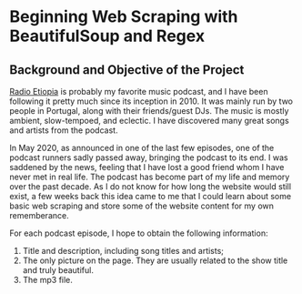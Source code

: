 # Beginning Web Scraping with BeautifulSoup and Regex

## Background and Objective of the Project

[Radio Etiopia](https://radioetiopia.podomatic.com/) is probably my favorite music podcast, and I have been
following it pretty much since its inception in 2010. It was mainly run by two people in Portugal, along with
their friends/guest DJs. The music is mostly ambient, slow-tempoed, and eclectic. I have discovered many great
songs and artists from the podcast.

In May 2020, as announced in one of the last few episodes, one of the podcast runners sadly passed away,
bringing the podcast to its end. I was saddened by the news, feeling that I have lost a good friend whom I
have never met in real life. The podcast has become part of my life and memory over the past decade. As I do
not know for how long the website would still exist, a few weeks back this idea came to me that I could learn
about some basic web scraping and store some of the website content for my own rememberance.

For each podcast episode, I hope to obtain the following information:
1. Title and description, including song titles and artists;
2. The only picture on the page. They are usually related to the show title and truly beautiful.
3. The mp3 file.
